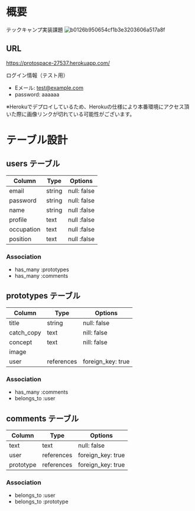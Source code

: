 # 概要
テックキャンプ実装課題
![b0126b950654cf1b3e3203606a517a8f](https://user-images.githubusercontent.com/69582233/110872347-f51e8480-8312-11eb-9aa2-8436a58db5a7.jpg)

## URL
https://protospace-27537.herokuapp.com/

ログイン情報（テスト用）
- Eメール: test@example.com
- password: aaaaaa

※Herokuでデプロイしているため、Herokuの仕様により本番環境にアクセス頂いた際に画像リンクが切れている可能性がございます。


# テーブル設計

## users テーブル

| Column     | Type   | Options     |
| ---------- | ------ | ----------- |
| email      | string | null: false |
| password   | string | null: false |
| name       | string | null :false |
| profile    | text   | null :false |
| occupation | text   | null :false |
| position   | text   | null :false |

### Association
- has_many :prototypes
- has_many :comments


## prototypes テーブル

| Column     | Type       | Options           |
| ---------- | ---------- | ----------------- |
| title      | string     | null: false       |
| catch_copy | text       | nill: false       |
| concept    | text       | nill: false       |
| image      |            |                   |
| user       | references | foreign_key: true |

### Association
- has_many :comments
- belongs_to :user


## comments テーブル

| Column    | Type       | Options           |
| --------- | ---------- | ----------------- |
| text      | text       | null: false       |
| user      | references | foreign_key: true |
| prototype | references | foreign_key: true |

### Association
- belongs_to :user
- belongs_to :prototype



